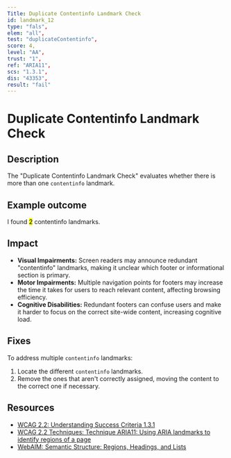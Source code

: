 ```yaml
---
Title: Duplicate Contentinfo Landmark Check
id: landmark_12
type: "fals",
elem: "all",
test: "duplicateContentinfo",
score: 4,
level: "AA",
trust: "1",
ref: "ARIA11",
scs: "1.3.1",
dis: "43353",
result: "fail"
---
```


# Duplicate Contentinfo Landmark Check

## Description

The "Duplicate Contentinfo Landmark Check" evaluates whether there is more than one <code>contentinfo</code> landmark.

## Example outcome

I found <mark>2</mark> contentinfo landmarks.

## Impact

- **Visual Impairments:** Screen readers may announce redundant "contentinfo" landmarks, making it unclear which footer or informational section is primary.
- **Motor Impairments:** Multiple navigation points for footers may increase the time it takes for users to reach relevant content, affecting browsing efficiency.
- **Cognitive Disabilities:** Redundant footers can confuse users and make it harder to focus on the correct site-wide content, increasing cognitive load.

## Fixes

To address multiple <code>contentinfo</code> landmarks:

1. Locate the different <code>contentinfo</code> landmarks.
2. Remove the ones that aren't correctly assigned, moving the content to the correct one if necessary.

## Resources

- [WCAG 2.2: Understanding Success Criteria 1.3.1](https://www.w3.org/WAI/WCAG22/Understanding/info-and-relationships)
- [WCAG 2.2 Techniques: Technique ARIA11: Using ARIA landmarks to identify regions of a page](https://www.w3.org/WAI/WCAG22/Techniques/aria/ARIA11)
- [WebAIM: Semantic Structure: Regions, Headings, and Lists](https://webaim.org/techniques/semanticstructure/)
